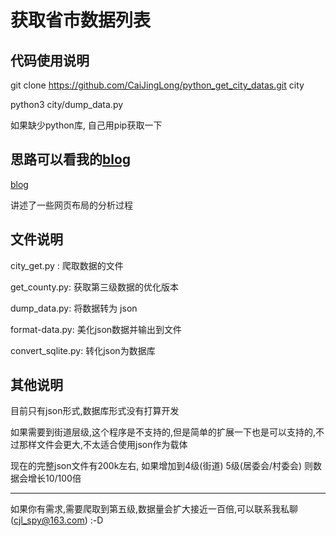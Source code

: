 # 获取省市数据列表

## 代码使用说明

git clone https://github.com/CaiJingLong/python_get_city_datas.git city

python3 city/dump_data.py

如果缺少python库, 自己用pip获取一下

## 思路可以看我的[blog](https://www.kikt.top/posts/python/get_city_datas/)

[blog](https://www.kikt.top/posts/python/get_city_datas/)

讲述了一些网页布局的分析过程

## 文件说明

city_get.py : 爬取数据的文件

get_county.py: 获取第三级数据的优化版本

dump_data.py: 将数据转为 json

format-data.py: 美化json数据并输出到文件

convert_sqlite.py: 转化json为数据库

## 其他说明

目前只有json形式,数据库形式没有打算开发

如果需要到街道层级,这个程序是不支持的,但是简单的扩展一下也是可以支持的,不过那样文件会更大,不太适合使用json作为载体

现在的完整json文件有200k左右, 如果增加到4级(街道) 5级(居委会/村委会) 则数据会增长10/100倍

----

如果你有需求,需要爬取到第五级,数据量会扩大接近一百倍,可以联系我私聊(cjl_spy@163.com) :-D
